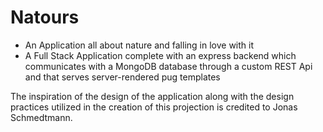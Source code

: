 # Natours

- An Application all about nature and falling in love with it
- A Full Stack Application complete with an express backend which communicates with a MongoDB database through a custom REST Api and that serves server-rendered pug templates

The inspiration of the design of the application along with the design practices utilized in the creation of this projection is credited to Jonas Schmedtmann.
